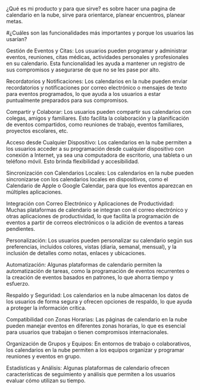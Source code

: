 ¿Qué es mi producto y para que sirve?
es sobre hacer una pagina de calendario en la nube, sirve para orientarce, planear encuentros, planear metas.

#¿Cuáles son las funcionalidades más importantes y porque los usuarios las usarían?

Gestión de Eventos y Citas: Los usuarios pueden programar y administrar eventos, reuniones, citas médicas, actividades personales y profesionales en su calendario. Esta funcionalidad les ayuda a mantener un registro de sus compromisos y asegurarse de que no se les pase por alto.

Recordatorios y Notificaciones: Los calendarios en la nube pueden enviar recordatorios y notificaciones por correo electrónico o mensajes de texto para eventos programados, lo que ayuda a los usuarios a estar puntualmente preparados para sus compromisos.

Compartir y Colaborar: Los usuarios pueden compartir sus calendarios con colegas, amigos y familiares. Esto facilita la colaboración y la planificación de eventos compartidos, como reuniones de trabajo, eventos familiares, proyectos escolares, etc.

Acceso desde Cualquier Dispositivo: Los calendarios en la nube permiten a los usuarios acceder a su programación desde cualquier dispositivo con conexión a Internet, ya sea una computadora de escritorio, una tableta o un teléfono móvil. Esto brinda flexibilidad y accesibilidad.

Sincronización con Calendarios Locales: Los calendarios en la nube pueden sincronizarse con los calendarios locales en dispositivos, como el Calendario de Apple o Google Calendar, para que los eventos aparezcan en múltiples aplicaciones.

Integración con Correo Electrónico y Aplicaciones de Productividad: Muchas plataformas de calendario se integran con el correo electrónico y otras aplicaciones de productividad, lo que facilita la programación de eventos a partir de correos electrónicos o la adición de eventos a tareas pendientes.

Personalización: Los usuarios pueden personalizar su calendario según sus preferencias, incluidos colores, vistas (diaria, semanal, mensual), y la inclusión de detalles como notas, enlaces y ubicaciones.

Automatización: Algunas plataformas de calendario permiten la automatización de tareas, como la programación de eventos recurrentes o la creación de eventos basados en patrones, lo que ahorra tiempo y esfuerzo.

Respaldo y Seguridad: Los calendarios en la nube almacenan los datos de los usuarios de forma segura y ofrecen opciones de respaldo, lo que ayuda a proteger la información crítica.

Compatibilidad con Zonas Horarias: Las páginas de calendario en la nube pueden manejar eventos en diferentes zonas horarias, lo que es esencial para usuarios que trabajan o tienen compromisos internacionales.

Organización de Grupos y Equipos: En entornos de trabajo o colaborativos, los calendarios en la nube permiten a los equipos organizar y programar reuniones y eventos en grupo.

Estadísticas y Análisis: Algunas plataformas de calendario ofrecen características de seguimiento y análisis que permiten a los usuarios evaluar cómo utilizan su tiempo.
